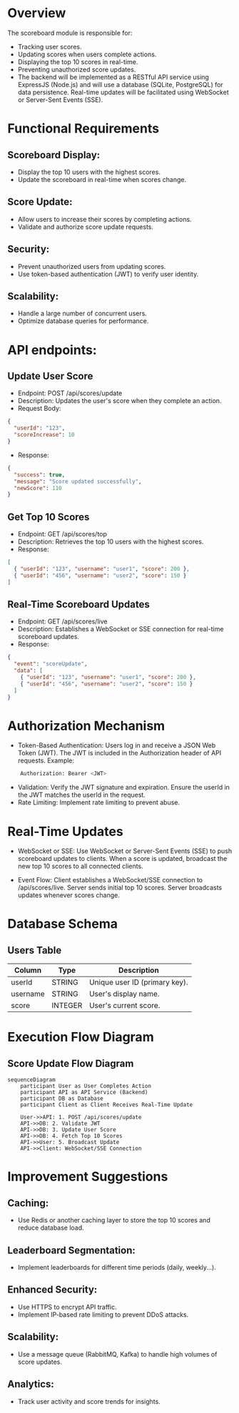 # Overview

The scoreboard module is responsible for:

- Tracking user scores.
- Updating scores when users complete actions.
- Displaying the top 10 scores in real-time.
- Preventing unauthorized score updates.
- The backend will be implemented as a RESTful API service using ExpressJS (Node.js) and will use a database (SQLite, PostgreSQL) for data persistence. Real-time updates will be facilitated using WebSocket or Server-Sent Events (SSE).

# Functional Requirements

## Scoreboard Display:

- Display the top 10 users with the highest scores.
- Update the scoreboard in real-time when scores change.

## Score Update:

- Allow users to increase their scores by completing actions.
- Validate and authorize score update requests.

## Security:

- Prevent unauthorized users from updating scores.
- Use token-based authentication (JWT) to verify user identity.

## Scalability:

- Handle a large number of concurrent users.
- Optimize database queries for performance.

# API endpoints:

## Update User Score

- Endpoint: POST /api/scores/update
- Description: Updates the user's score when they complete an action.
- Request Body:

```json
{
  "userId": "123",
  "scoreIncrease": 10
}
```

- Response:

```json
{
  "success": true,
  "message": "Score updated successfully",
  "newScore": 110
}
```

## Get Top 10 Scores

- Endpoint: GET /api/scores/top
- Description: Retrieves the top 10 users with the highest scores.
- Response:

```json
[
  { "userId": "123", "username": "user1", "score": 200 },
  { "userId": "456", "username": "user2", "score": 150 }
]
```

## Real-Time Scoreboard Updates

- Endpoint: GET /api/scores/live
- Description: Establishes a WebSocket or SSE connection for real-time scoreboard updates.
- Response:

```json
{
  "event": "scoreUpdate",
  "data": [
    { "userId": "123", "username": "user1", "score": 200 },
    { "userId": "456", "username": "user2", "score": 150 }
  ]
}
```

# Authorization Mechanism

- Token-Based Authentication:
  Users log in and receive a JSON Web Token (JWT).
  The JWT is included in the Authorization header of API requests.
  Example:

```sh
    Authorization: Bearer <JWT>
```

- Validation:
  Verify the JWT signature and expiration.
  Ensure the userId in the JWT matches the userId in the request.
- Rate Limiting:
  Implement rate limiting to prevent abuse.

# Real-Time Updates

- WebSocket or SSE:
  Use WebSocket or Server-Sent Events (SSE) to push scoreboard updates to clients.
  When a score is updated, broadcast the new top 10 scores to all connected clients.

- Event Flow:
  Client establishes a WebSocket/SSE connection to /api/scores/live.
  Server sends initial top 10 scores.
  Server broadcasts updates whenever scores change.

# Database Schema

## Users Table

| Column   | Type    | Description                   |
| -------- | ------- | ----------------------------- |
| userId   | STRING  | Unique user ID (primary key). |
| username | STRING  | User's display name.          |
| score    | INTEGER | User's current score.         |

# Execution Flow Diagram

## Score Update Flow Diagram

```mermaid
sequenceDiagram
    participant User as User Completes Action
    participant API as API Service (Backend)
    participant DB as Database
    participant Client as Client Receives Real-Time Update

    User->>API: 1. POST /api/scores/update
    API->>DB: 2. Validate JWT
    API->>DB: 3. Update User Score
    API->>DB: 4. Fetch Top 10 Scores
    API->>User: 5. Broadcast Update
    API->>Client: WebSocket/SSE Connection
```

# Improvement Suggestions

## Caching:

- Use Redis or another caching layer to store the top 10 scores and reduce database load.

## Leaderboard Segmentation:

- Implement leaderboards for different time periods (daily, weekly...).

## Enhanced Security:

- Use HTTPS to encrypt API traffic.
- Implement IP-based rate limiting to prevent DDoS attacks.

## Scalability:

- Use a message queue (RabbitMQ, Kafka) to handle high volumes of score updates.

## Analytics:

- Track user activity and score trends for insights.
